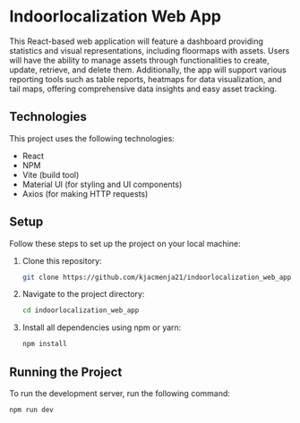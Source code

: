 # Indoorlocalization Web App

This React-based web application will feature a dashboard providing statistics and visual representations, including floormaps with assets. Users will have the ability to manage assets through functionalities to create, update, retrieve, and delete them. Additionally, the app will support various reporting tools such as table reports, heatmaps for data visualization, and tail maps, offering comprehensive data insights and easy asset tracking.

## Technologies

This project uses the following technologies:

- React
- NPM 
- Vite (build tool)
- Material UI (for styling and UI components)
- Axios (for making HTTP requests)

## Setup

Follow these steps to set up the project on your local machine:

1. Clone this repository:

   ```bash
   git clone https://github.com/kjacmenja21/indoorlocalization_web_app.git
   ```

2. Navigate to the project directory:

   ```bash
   cd indoorlocalization_web_app
   ```

3. Install all dependencies using npm or yarn:
   ```bash
   npm install
   ```

## Running the Project

To run the development server, run the following command:

```bash
npm run dev
```
